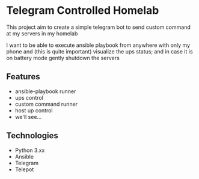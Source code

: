 # Telegram Controlled Homelab

This project aim to create a simple telegram bot to send custom command at my servers in my homelab

I want to be able to execute ansible playbook from anywhere with only my phone and (this is quite important) visualize the ups status; and in case it is on battery mode gently shutdown the servers

## Features
- ansible-playbook runner
- ups control
- custom command runner 
- host up control 
- we'll see...

## Technologies
- Python 3.xx
- Ansible
- Telegram
- Telepot
